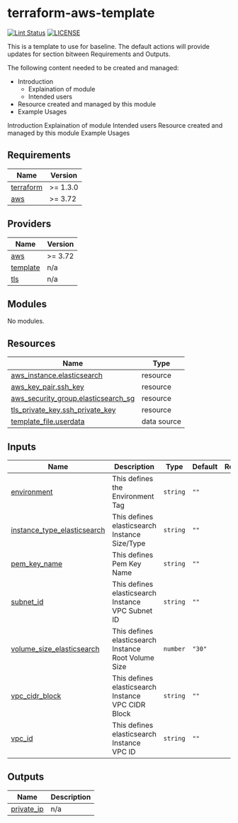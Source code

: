 # terraform-aws-template

[![Lint Status](https://github.com/tothenew/terraform-aws-template/workflows/Lint/badge.svg)](https://github.com/tothenew/terraform-aws-template/actions)
[![LICENSE](https://img.shields.io/github/license/tothenew/terraform-aws-template)](https://github.com/tothenew/terraform-aws-template/blob/master/LICENSE)

This is a template to use for baseline. The default actions will provide updates for section bitween Requirements and Outputs.

The following content needed to be created and managed:
 - Introduction
     - Explaination of module 
     - Intended users
 - Resource created and managed by this module
 - Example Usages

<!-- BEGIN_TF_DOCS -->
Introduction
Explaination of module
Intended users
Resource created and managed by this module
Example Usages
## Requirements

| Name | Version |
|------|---------|
| <a name="requirement_terraform"></a> [terraform](#requirement\_terraform) | >= 1.3.0 |
| <a name="requirement_aws"></a> [aws](#requirement\_aws) | >= 3.72 |

## Providers

| Name | Version |
|------|---------|
| <a name="provider_aws"></a> [aws](#provider\_aws) | >= 3.72 |
| <a name="provider_template"></a> [template](#provider\_template) | n/a |
| <a name="provider_tls"></a> [tls](#provider\_tls) | n/a |

## Modules

No modules.

## Resources

| Name | Type |
|------|------|
| [aws_instance.elasticsearch](https://registry.terraform.io/providers/hashicorp/aws/latest/docs/resources/instance) | resource |
| [aws_key_pair.ssh_key](https://registry.terraform.io/providers/hashicorp/aws/latest/docs/resources/key_pair) | resource |
| [aws_security_group.elasticsearch_sg](https://registry.terraform.io/providers/hashicorp/aws/latest/docs/resources/security_group) | resource |
| [tls_private_key.ssh_private_key](https://registry.terraform.io/providers/hashicorp/tls/latest/docs/resources/private_key) | resource |
| [template_file.userdata](https://registry.terraform.io/providers/hashicorp/template/latest/docs/data-sources/file) | data source |

## Inputs

| Name | Description | Type | Default | Required |
|------|-------------|------|---------|:--------:|
| <a name="input_environment"></a> [environment](#input\_environment) | This defines the Environment Tag | `string` | `""` | no |
| <a name="input_instance_type_elasticsearch"></a> [instance\_type\_elasticsearch](#input\_instance\_type\_elasticsearch) | This defines elasticsearch Instance Size/Type | `string` | `""` | no |
| <a name="input_pem_key_name"></a> [pem\_key\_name](#input\_pem\_key\_name) | This defines Pem Key Name | `string` | `""` | no |
| <a name="input_subnet_id"></a> [subnet\_id](#input\_subnet\_id) | This defines elasticsearch Instance VPC Subnet ID | `string` | `""` | no |
| <a name="input_volume_size_elasticsearch"></a> [volume\_size\_elasticsearch](#input\_volume\_size\_elasticsearch) | This defines elasticsearch Instance Root Volume Size | `number` | `"30"` | no |
| <a name="input_vpc_cidr_block"></a> [vpc\_cidr\_block](#input\_vpc\_cidr\_block) | This defines elasticsearch Instance VPC CIDR Block | `string` | `""` | no |
| <a name="input_vpc_id"></a> [vpc\_id](#input\_vpc\_id) | This defines elasticsearch Instance VPC ID | `string` | `""` | no |

## Outputs
<!-- END_TF_DOCS -->
| Name | Description |
|------|-------------|
| <a name="output_private_ip"></a> [private\_ip](#output\_private\_ip) | n/a |
